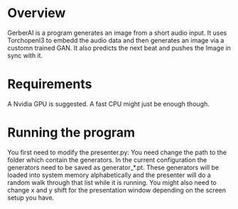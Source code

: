 # Overview
GerberAI is a program generates an image from a short audio input. It uses Torchopenl3 to embedd the audio data and then generates an image via a customn trained GAN. It also predicts the next beat and pushes the Image in sync with it. 

# Requirements
A Nvidia GPU is suggested. A fast CPU might just be enough though.

# Running the program
You first need to modify the presenter.py:
You need change the path to the folder which contain the generators. In the current configuration the generators need to be saved as generator_*.pt. These generators will be loaded into system memory alphabetically and the presenter will do a random walk through that list while it is running. You might also need to change x and y shift for the presentation window depending on the screen setup you have.
